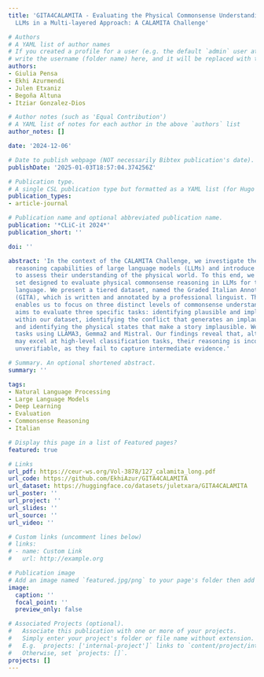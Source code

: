 ```yaml
---
title: 'GITA4CALAMITA - Evaluating the Physical Commonsense Understanding of Italian
  LLMs in a Multi-layered Approach: A CALAMITA Challenge'

# Authors
# A YAML list of author names
# If you created a profile for a user (e.g. the default `admin` user at `content/authors/admin/`), 
# write the username (folder name) here, and it will be replaced with their full name and linked to their profile.
authors:
- Giulia Pensa
- Ekhi Azurmendi
- Julen Etxaniz
- Begoña Altuna
- Itziar Gonzalez-Dios

# Author notes (such as 'Equal Contribution')
# A YAML list of notes for each author in the above `authors` list
author_notes: []

date: '2024-12-06'

# Date to publish webpage (NOT necessarily Bibtex publication's date).
publishDate: '2025-01-03T18:57:04.374256Z'

# Publication type.
# A single CSL publication type but formatted as a YAML list (for Hugo requirements).
publication_types:
- article-journal

# Publication name and optional abbreviated publication name.
publication: '*CLiC-it 2024*'
publication_short: ''

doi: ''

abstract: 'In the context of the CALAMITA Challenge, we investigate the physical commonsense
  reasoning capabilities of large language models (LLMs) and introduce a methodology
  to assess their understanding of the physical world. To this end, we use a test
  set designed to evaluate physical commonsense reasoning in LLMs for the Italian
  language. We present a tiered dataset, named the Graded Italian Annotated dataset
  (GITA), which is written and annotated by a professional linguist. This dataset
  enables us to focus on three distinct levels of commonsense understanding. Our benchmark
  aims to evaluate three specific tasks: identifying plausible and implausible stories
  within our dataset, identifying the conflict that generates an implausible story,
  and identifying the physical states that make a story implausible. We perform these
  tasks using LLAMA3, Gemma2 and Mistral. Our findings reveal that, although the models
  may excel at high-level classification tasks, their reasoning is inconsistent and
  unverifiable, as they fail to capture intermediate evidence.'

# Summary. An optional shortened abstract.
summary: ''

tags:
- Natural Language Processing
- Large Language Models
- Deep Learning
- Evaluation
- Commonsense Reasoning
- Italian

# Display this page in a list of Featured pages?
featured: true

# Links
url_pdf: https://ceur-ws.org/Vol-3878/127_calamita_long.pdf
url_code: https://github.com/EkhiAzur/GITA4CALAMITA
url_dataset: https://huggingface.co/datasets/juletxara/GITA4CALAMITA
url_poster: ''
url_project: ''
url_slides: ''
url_source: ''
url_video: ''

# Custom links (uncomment lines below)
# links:
# - name: Custom Link
#   url: http://example.org

# Publication image
# Add an image named `featured.jpg/png` to your page's folder then add a caption below.
image:
  caption: ''
  focal_point: ''
  preview_only: false

# Associated Projects (optional).
#   Associate this publication with one or more of your projects.
#   Simply enter your project's folder or file name without extension.
#   E.g. `projects: ['internal-project']` links to `content/project/internal-project/index.md`.
#   Otherwise, set `projects: []`.
projects: []
---
```


